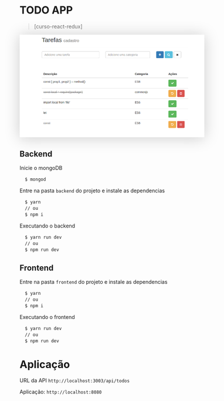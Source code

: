 # TODO APP
> [curso-react-redux]


<p align="center">
  <img src="https://github.com/jeffersondanielss/TODO/blob/master/preview.png?raw=true" alt="preview" style="box-shadow: 0 2px 38px #ccc"/>
</p>

## Backend

Inicie o mongoDB
```bash
  $ mongod
```

Entre na pasta `backend` do projeto e instale as dependencias
```bash
  $ yarn
  // ou
  $ npm i
```

Executando o backend
```bash
  $ yarn run dev
  // ou
  $ npm run dev
```

## Frontend

Entre na pasta `frontend` do projeto e instale as dependencias
```bash
  $ yarn
  // ou
  $ npm i
```

Executando o frontend
```bash
  $ yarn run dev
  // ou
  $ npm run dev
```

# Aplicação

URL da API `http://localhost:3003/api/todos`

Aplicação: `http://localhost:8080`